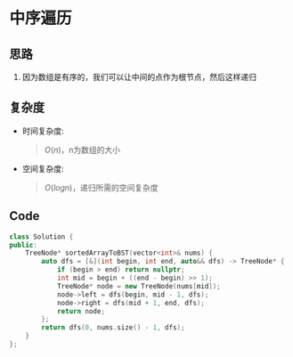 # 中序遍历
## 思路
1. 因为数组是有序的，我们可以让中间的点作为根节点，然后这样递归
## 复杂度
- 时间复杂度:
  > $O(n)$，n为数组的大小
- 空间复杂度:
  > $O(logn)$，递归所需的空间复杂度

## Code
```C++ []
class Solution {
public:
    TreeNode* sortedArrayToBST(vector<int>& nums) {
        auto dfs = [&](int begin, int end, auto&& dfs) -> TreeNode* {
            if (begin > end) return nullptr;
            int mid = begin + ((end - begin) >> 1);
            TreeNode* node = new TreeNode(nums[mid]);
            node->left = dfs(begin, mid - 1, dfs);
            node->right = dfs(mid + 1, end, dfs);
            return node;
        };
        return dfs(0, nums.size() - 1, dfs);
    }
};
```